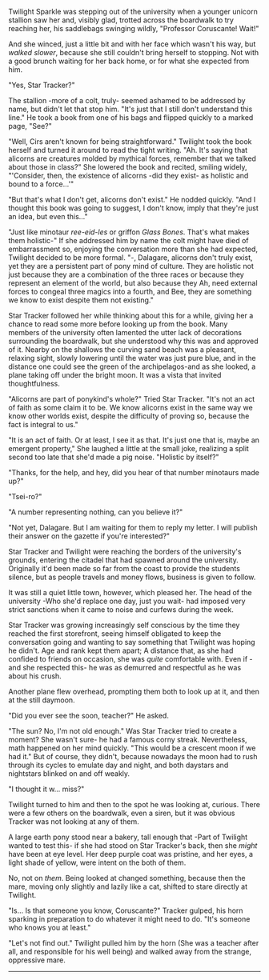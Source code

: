 Twilight Sparkle was stepping out of the university when a younger unicorn stallion saw her and, visibly glad, trotted across the boardwalk to try reaching her, his saddlebags swinging wildly, "Professor Coruscante! Wait!"

And she winced, just a little bit and with her face which wasn't his way, but *walked slower*, because she still couldn't bring herself to stopping. Not with a good brunch waiting for her back home, or for what she expected from him.

 "Yes, Star Tracker?"

The stallion -more of a colt, truly- seemed ashamed to be addressed by name, but didn't let that stop him. "It's just that I still don't understand this line." He took a book from one of his bags and flipped quickly to a marked page, "See?"

 "Well, Cirs aren't known for being straightforward." Twilight took the book herself and turned it around to read the tight writing. "Ah. It's saying that alicorns are creatures molded by mythical forces, remember that we talked about those in class?" She lowered the book and recited, smiling widely, "'Consider, then, the existence of alicorns -did they exist- as holistic and bound to a force...'"

 "But that's what I don't get, alicorns don't exist." He nodded quickly. "And I thought this book was going to suggest, I don't know, imply that they're just an idea, but even this..."

 "Just like minotaur *ree-eid-les* or griffon *Glass Bones*. That's what makes them holistic-" If she addressed him by name the colt might have died of embarrassment so, enjoying the conversation more than she had expected, Twilight decided to be more formal. "-, Dalagare, alicorns don't truly exist, yet they are a persistent part of pony mind of culture. They are holistic not just because they are a combination of the three races or because they represent an element of the world, but also because they Ah, need external forces to congeal three magics into a fourth, and Bee, they are something we know to exist despite them not existing."

Star Tracker followed her while thinking about this for a while, giving her a chance to read some more before looking up from the book. Many members of the university often lamented the utter lack of decorations surrounding the boardwalk, but she understood why this was and approved of it. Nearby on the shallows the curving sand beach was a pleasant, relaxing sight, slowly lowering until the water was just pure blue, and in the distance one could see the green of the archipelagos-and as she looked, a plane taking off under the bright moon. It was a vista that invited thoughtfulness.


 "Alicorns are part of ponykind's whole?" Tried Star Tracker. "It's not an act of faith as some claim it to be. We know alicorns exist in the same way we know other worlds exist, despite the difficulty of proving so, because the fact is integral to us."

 "It is an act of faith. Or at least, I see it as that. It's just one that is, maybe an emergent property," She laughed a little at the small joke, realizing a split second too late that she'd made a pig noise. "Holistic by itself?"

 "Thanks, for the help, and hey, did you hear of that number minotaurs made up?"

 "Tsei-ro?"

 "A number representing nothing, can you believe it?"

 "Not yet, Dalagare. But I am waiting for them to reply my letter. I will publish their answer on the gazette if you're interested?"

Star Tracker and Twilight were reaching the borders of the university's grounds, entering the citadel that had spawned around the university. Originally it'd been made so far from the coast to provide the students silence, but as people travels and money flows, business is given to follow.

It was still a quiet little town, however, which pleased her. The head of the university -Who she'd replace one day, just you wait- had imposed very strict sanctions when it came to noise and curfews during the week.

Star Tracker was growing increasingly self conscious by the time they reached the first storefront, seeing himself obligated to keep the conversation going and wanting to say something that Twilight was hoping he didn't. Age and rank kept them apart; A distance that, as she had confided to friends on occasion, she was *quite* comfortable with. Even if -and she respected this- he was as demurred and respectful as he was about his crush.

Another plane flew overhead, prompting them both to look up at it, and then at the still daymoon.

 "Did you ever see the soon, teacher?" He asked.

 "The sun? No, I'm not old enough." Was Star Tracker tried to create a moment? She wasn't sure- he had a famous corny streak. Nevertheless, math happened on her mind quickly. "This would be a crescent moon if we had it." But of course, they didn't, because nowadays the moon had to rush through its cycles to emulate day and night, and both daystars and nightstars blinked on and off weakly.

 "I thought it w... miss?"

Twilight turned to him and then to the spot he was looking at, curious. There were a few others on the boardwalk, even a siren, but it was obvious Tracker was not looking at any of them.

A large earth pony stood near a bakery, tall enough that -Part of Twilight wanted to test this- if she had stood on Star Tracker's back, then she *might* have been at eye level. Her deep purple coat was pristine, and her eyes, a light shade of yellow, were intent on the both of them.

No, not on *them*. Being looked at changed something, because then the mare, moving only slightly and lazily like a cat, shifted to stare directly at Twilight.

 "Is... Is that someone you know, Coruscante?" Tracker gulped, his horn sparking in preparation to do whatever it might need to do. "It's someone who knows you at least."

 "Let's not find out." Twilight pulled him by the horn (She was a teacher after all, and responsible for his well being) and walked away from the strange, oppressive mare.

-----------


